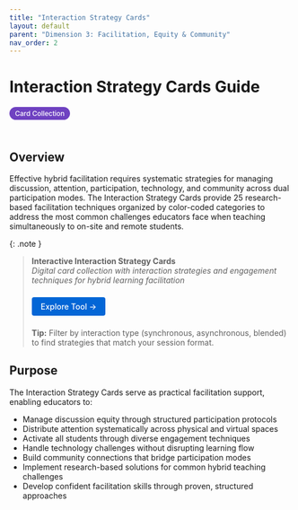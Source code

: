 ```yaml
---
title: "Interaction Strategy Cards"
layout: default
parent: "Dimension 3: Facilitation, Equity & Community"
nav_order: 2
---
```


# Interaction Strategy Cards Guide

<span style="background: #6f42c1; color: white; padding: 4px 10px; border-radius: 16px; font-size: 12px; font-weight: 500; white-space: nowrap; display: inline-block; margin-bottom: 24px;">Card Collection</span>

## Overview
Effective hybrid facilitation requires systematic strategies for managing discussion, attention, participation, technology, and community across dual participation modes. The Interaction Strategy Cards provide 25 research-based facilitation techniques organized by color-coded categories to address the most common challenges educators face when teaching simultaneously to on-site and remote students.



{: .note }
> **Interactive Interaction Strategy Cards**  
> *Digital card collection with interaction strategies and engagement techniques for hybrid learning facilitation*
>
> <a href="{{ '/assets/tools/hybrid-learning-interaction-strategy-cards.html' | relative_url }}" style="display: inline-block; background: #0366d6; color: white; padding: 8px 16px; text-decoration: none; border-radius: 4px; font-weight: 500; margin: 8px 0; font-size: 14px;">
> Explore Tool →
> </a>
>
> **Tip:** Filter by interaction type (synchronous, asynchronous, blended) to find strategies that match your session format.




## Purpose
The Interaction Strategy Cards serve as practical facilitation support, enabling educators to:

- Manage discussion equity through structured participation protocols
- Distribute attention systematically across physical and virtual spaces
- Activate all students through diverse engagement techniques
- Handle technology challenges without disrupting learning flow
- Build community connections that bridge participation modes
- Implement research-based solutions for common hybrid teaching challenges
- Develop confident facilitation skills through proven, structured approaches

